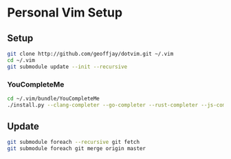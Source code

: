 # Personal Vim Setup

## Setup

```sh
git clone http://github.com/geoffjay/dotvim.git ~/.vim
cd ~/.vim
git submodule update --init --recursive
```

### YouCompleteMe

```sh
cd ~/.vim/bundle/YouCompleteMe
./install.py --clang-completer --go-completer --rust-completer --js-completer
```

## Update

```sh
git submodule foreach --recursive git fetch
git submodule foreach git merge origin master
```
